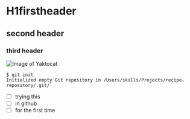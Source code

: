 # H1firstheader
## second header
### third header
![Image of Yaktocat](https://octodex.github.com/images/yaktocat.png)
```
$ git init
Initialized empty Git repository in /Users/skills/Projects/recipe-repository/.git/
```
- [ ] trying this
- [ ] in github
- [ ] for the first time
